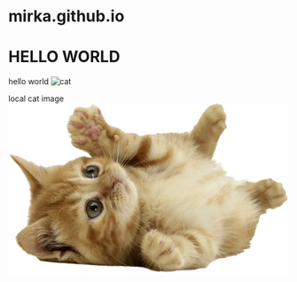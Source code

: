 # mirka.github.io

# HELLO WORLD
hello world
![cat](https://i.natgeofe.com/n/548467d8-c5f1-4551-9f58-6817a8d2c45e/NationalGeographic_2572187_square.jpg)

local cat image
![cat](./image.png)

